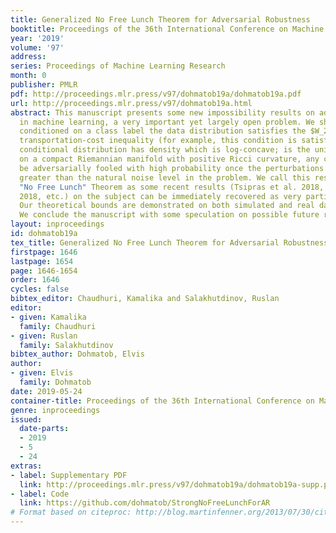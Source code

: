 ```yaml
---
title: Generalized No Free Lunch Theorem for Adversarial Robustness
booktitle: Proceedings of the 36th International Conference on Machine Learning
year: '2019'
volume: '97'
address: 
series: Proceedings of Machine Learning Research
month: 0
publisher: PMLR
pdf: http://proceedings.mlr.press/v97/dohmatob19a/dohmatob19a.pdf
url: http://proceedings.mlr.press/v97/dohmatob19a.html
abstract: This manuscript presents some new impossibility results on adversarial robustness
  in machine learning, a very important yet largely open problem. We show that if
  conditioned on a class label the data distribution satisfies the $W_2$ Talagrand
  transportation-cost inequality (for example, this condition is satisfied if the
  conditional distribution has density which is log-concave; is the uniform measure
  on a compact Riemannian manifold with positive Ricci curvature, any classifier can
  be adversarially fooled with high probability once the perturbations are slightly
  greater than the natural noise level in the problem. We call this result The Strong
  "No Free Lunch" Theorem as some recent results (Tsipras et al. 2018, Fawzi et al.
  2018, etc.) on the subject can be immediately recovered as very particular cases.
  Our theoretical bounds are demonstrated on both simulated and real data (MNIST).
  We conclude the manuscript with some speculation on possible future research directions.
layout: inproceedings
id: dohmatob19a
tex_title: Generalized No Free Lunch Theorem for Adversarial Robustness
firstpage: 1646
lastpage: 1654
page: 1646-1654
order: 1646
cycles: false
bibtex_editor: Chaudhuri, Kamalika and Salakhutdinov, Ruslan
editor:
- given: Kamalika
  family: Chaudhuri
- given: Ruslan
  family: Salakhutdinov
bibtex_author: Dohmatob, Elvis
author:
- given: Elvis
  family: Dohmatob
date: 2019-05-24
container-title: Proceedings of the 36th International Conference on Machine Learning
genre: inproceedings
issued:
  date-parts:
  - 2019
  - 5
  - 24
extras:
- label: Supplementary PDF
  link: http://proceedings.mlr.press/v97/dohmatob19a/dohmatob19a-supp.pdf
- label: Code
  link: https://github.com/dohmatob/StrongNoFreeLunchForAR
# Format based on citeproc: http://blog.martinfenner.org/2013/07/30/citeproc-yaml-for-bibliographies/
---
```

